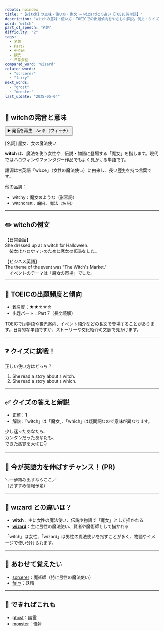 ```yaml
---
robots: noindex
title: "【witch】の意味・使い方・例文 ― wizardとの違い【TOEIC英単語】"
description: "witchの意味・使い方・TOEICでの出題傾向をやさしく解説。例文・クイズ付きでwizardとの違いもわかりやすく学べます。"
word: "witch"
part_of_speech: "名詞"
difficulty: "2"
tags:
  - 名詞
  - Part7
  - 中立的
  - 観光
  - 日常会話
compared_word: "wizard"
related_words:
  - "sorcerer"
  - "fairy"
next_words:
  - "ghost"
  - "monster"
last_update: "2025-05-04"
---
```


## 🔰 witchの発音と意味

<button class="play-audio" onclick="playTTS('witch')">
  <span class="play-audio-main">
    ▶️ 発音を再生　/wɪtʃ/
  </span>
  <span class="play-audio-sub">
    （ウィッチ）
  </span>
</button>

[名詞] 魔女、女の魔法使い

**witch** は、魔法を使う女性や、伝説・物語に登場する「魔女」を指します。現代ではハロウィンやファンタジー作品でもよく見かける単語です。

語源は古英語「wicce」（女性の魔法使い）に由来し、長い歴史を持つ言葉です。

他の品詞：  
- witchy：魔女のような（形容詞）
- witchcraft：魔術、魔法（名詞）

---

## ✏️ witchの例文

【日常会話】  
She dressed up as a witch for Halloween.  
　彼女はハロウィンのために魔女の仮装をした。

【ビジネス英語】  
The theme of the event was "The Witch's Market."  
　イベントのテーマは「魔女の市場」でした。

---

## 🎯 TOEICの出題頻度と傾向

- 難易度：★★☆☆☆
- 出題パート：Part 7（長文読解）

TOEICでは物語や観光案内、イベント紹介などの長文で登場することがあります。日常的な単語ですが、ストーリーや文化紹介の文脈で見かけます。

---

## ❓ クイズに挑戦！

正しい使い方はどっち？

1. She read a story about a witch.  
2. She read a story about a which.

---

## ✅ クイズの答えと解説

- 正解：**1**
- 解説：「witch」は「魔女」、「which」は疑問詞なので意味が異なります。

少し迷ったあなたも、  
カンタンだったあなたも、  
できた感覚を大切に👇️

---

## 🚀 今が英語力を伸ばすチャンス！ (PR)

<div class="info-center">
＼一歩踏み出すならここ／<br>  
（おすすめ情報予定）
</div>

---

## 🤔  wizard との違いは？

- **witch**：主に女性の魔法使い、伝説や物語で「魔女」として描かれる
- **[wizard](/word/wizard)**：主に男性の魔法使い、賢者や魔術師として描かれる

「witch」は女性、「wizard」は男性の魔法使いを指すことが多く、物語やイメージで使い分けられます。

---

## 🧩 あわせて覚えたい

- [sorcerer](/word/sorcerer)：魔術師（特に男性の魔法使い）
- [fairy](/word/fairy)：妖精

---

## 📖 できればこれも

- [ghost](/word/ghost)：幽霊
- [monster](/word/monster)：怪物

<!-- cvid: aid13_bid20 -->
